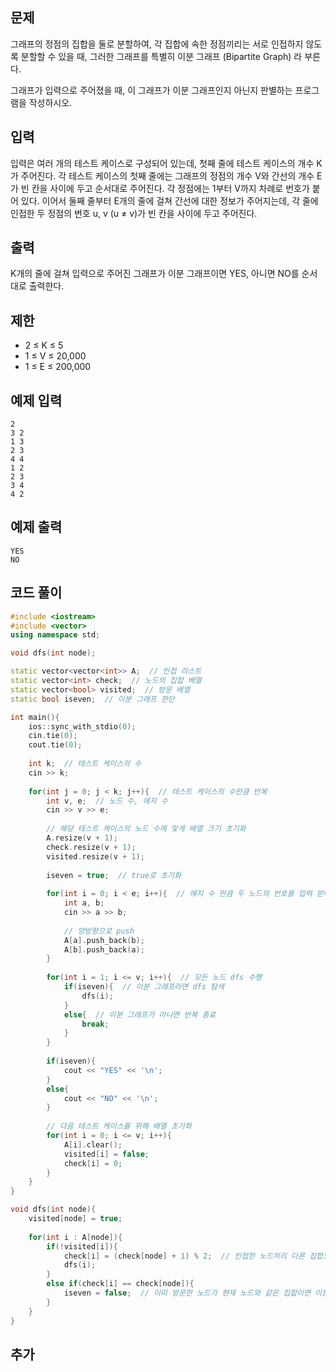 ## 문제 
그래프의 정점의 집합을 둘로 분할하여, 각 집합에 속한 정점끼리는 서로 인접하지 않도록 분할할 수 있을 때, 그러한 그래프를 특별히 이분 그래프 (Bipartite Graph) 라 부른다.

그래프가 입력으로 주어졌을 때, 이 그래프가 이분 그래프인지 아닌지 판별하는 프로그램을 작성하시오.
## 입력
입력은 여러 개의 테스트 케이스로 구성되어 있는데, 첫째 줄에 테스트 케이스의 개수 K가 주어진다. 각 테스트 케이스의 첫째 줄에는 그래프의 정점의 개수 V와 간선의 개수 E가 빈 칸을 사이에 두고 순서대로 주어진다. 각 정점에는 1부터 V까지 차례로 번호가 붙어 있다. 이어서 둘째 줄부터 E개의 줄에 걸쳐 간선에 대한 정보가 주어지는데, 각 줄에 인접한 두 정점의 번호 u, v (u ≠ v)가 빈 칸을 사이에 두고 주어진다. 


## 출력
K개의 줄에 걸쳐 입력으로 주어진 그래프가 이분 그래프이면 YES, 아니면 NO를 순서대로 출력한다.

## 제한
- 2 ≤ K ≤ 5
- 1 ≤ V ≤ 20,000
- 1 ≤ E ≤ 200,000
## 예제 입력 
```
2
3 2
1 3
2 3
4 4
1 2
2 3
3 4
4 2
```

## 예제 출력  
```
YES
NO
```
## 코드 풀이
```c++
#include <iostream>
#include <vector>
using namespace std;

void dfs(int node);

static vector<vector<int>> A;  // 인접 리스트
static vector<int> check;  // 노드의 집합 배열
static vector<bool> visited;  // 방문 배열
static bool iseven;  // 이분 그래프 판단

int main(){
    ios::sync_with_stdio(0);
    cin.tie(0);
    cout.tie(0);
    
    int k;  // 테스트 케이스의 수
    cin >> k;
    
    for(int j = 0; j < k; j++){  // 테스트 케이스의 수만큼 반복
        int v, e;  // 노드 수, 에지 수
        cin >> v >> e;
        
        // 해당 테스트 케이스의 노드 수에 맞게 배열 크기 초기화
        A.resize(v + 1);
        check.resize(v + 1);
        visited.resize(v + 1);
        
        iseven = true;  // true로 초기화
        
        for(int i = 0; i < e; i++){  // 에지 수 만큼 두 노드의 번호를 입력 받아줌
            int a, b;
            cin >> a >> b;
            
            // 양방향으로 push
            A[a].push_back(b);
            A[b].push_back(a);
        }
        
        for(int i = 1; i <= v; i++){  // 모든 노드 dfs 수행
            if(iseven){  // 이분 그래프라면 dfs 탐색 
                dfs(i);
            }
            else{  // 이분 그래프가 아니면 반복 종료
                break;
            }
        }
        
        if(iseven){
            cout << "YES" << '\n';
        }
        else{
            cout << "NO" << '\n';
        }
        
        // 다음 테스트 케이스를 위해 배열 초기화
        for(int i = 0; i <= v; i++){  
            A[i].clear();
            visited[i] = false;
            check[i] = 0;
        }
    }
}

void dfs(int node){
    visited[node] = true;
    
    for(int i : A[node]){
        if(!visited[i]){
            check[i] = (check[node] + 1) % 2;  // 인접한 노드끼리 다른 집합으로 저장(0 OR 1)
            dfs(i);
        }
        else if(check[i] == check[node]){
            iseven = false;  // 이미 방문한 노드가 현재 노드와 같은 집합이면 이분 그래프 X
        }
    }
}
```
## 추가
